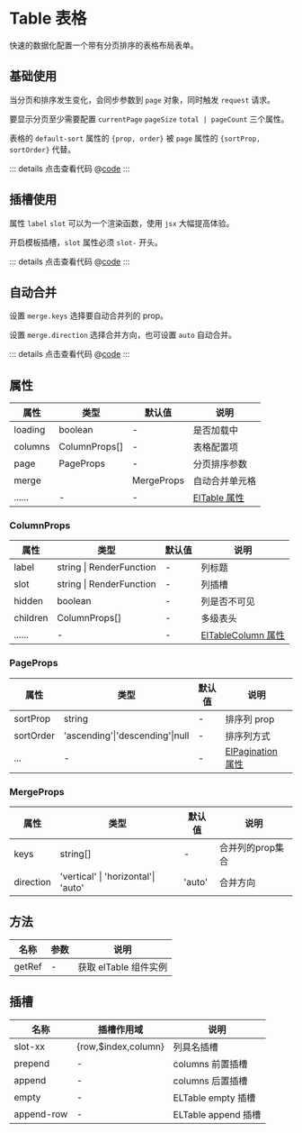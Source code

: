 # Table 表格

快速的数据化配置一个带有分页排序的表格布局表单。

## 基础使用

当分页和排序发生变化，会同步参数到 `page` 对象，同时触发 `request` 请求。

要显示分页至少需要配置 `currentPage` `pageSize` `total | pageCount` 三个属性。

表格的 `default-sort` 属性的 `{prop, order}` 被 `page` 属性的 `{sortProp, sortOrder}` 代替。

<ClientOnly><tableBase/></ClientOnly>

::: details 点击查看代码
@[code](@example/tableBase.vue)
:::

## 插槽使用

属性 `label`  `slot` 可以为一个渲染函数，使用 `jsx` 大幅提高体验。

开启模板插槽，`slot` 属性必须 `slot-` 开头。

<ClientOnly><tableSlot/></ClientOnly>

::: details 点击查看代码
@[code](@example/tableSlot.vue)
:::

## 自动合并

设置 `merge.keys` 选择要自动合并列的 prop。

设置 `merge.direction` 选择合并方向，也可设置 `auto` 自动合并。

<ClientOnly><tableMerge/></ClientOnly>

::: details 点击查看代码
@[code](@example/tableMerge.vue)
:::

## 属性

| 属性 | 类型  | 默认值 | 说明  
| --- | ---   | ---   | --- 
| loading | boolean | - | 是否加载中
| columns | ColumnProps[] | - | 表格配置项 
| page | PageProps  | - | 分页排序参数  |
| merge| | MergeProps | 自动合并单元格
| ...... | -  | - | [ElTable 属性](https://element-plus.gitee.io/zh-CN/component/table.html#table-%E5%B1%9E%E6%80%A7)

### ColumnProps

| 属性 | 类型  | 默认值 | 说明  
| --- | ---   | ---   | --- 
| label | string \| RenderFunction | - | 列标题 
| slot | string  \| RenderFunction | - | 列插槽
| hidden | boolean | - | 列是否不可见
| children | ColumnProps[] | - | 多级表头
| ...... | -  |-|  [ElTableColumn 属性](https://element-plus.gitee.io/zh-CN/component/table.html#table-column-%E5%B1%9E%E6%80%A7) |

### PageProps
| 属性 | 类型  | 默认值 | 说明  
| --- | ---   | ---   | --- 
| sortProp  | string | - | 排序列 prop
| sortOrder | 'ascending'\|'descending'\|null | - | 排序列方式
| ... | -  | - | [ElPagination 属性](https://element-plus.gitee.io/zh-CN/component/pagination.html#%E5%B1%9E%E6%80%A7)

### MergeProps
| 属性 | 类型  | 默认值 | 说明  
| --- | ---   | ---   | --- 
| keys  | string[] | - | 合并列的prop集合
| direction | 'vertical' \| 'horizontal'\| 'auto' | 'auto' | 合并方向

## 方法

| 名称            | 参数  |   说明       | 
| -----------    | ------- | -----------------------------  |
| getRef    | -  |  获取 elTable 组件实例        |


## 插槽

| 名称            | 插槽作用域 |   说明                                   | 
| -----------    |   ------- | -----------------------------  |
| slot-xx        | {row,$index,column} |  列具名插槽           | 
| prepend        | - |   columns 前置插槽           |
| append         | - |   columns 后置插槽            |
| empty          | - |    ELTable empty 插槽            |
| append-row     | - |    ELTable append 插槽            |